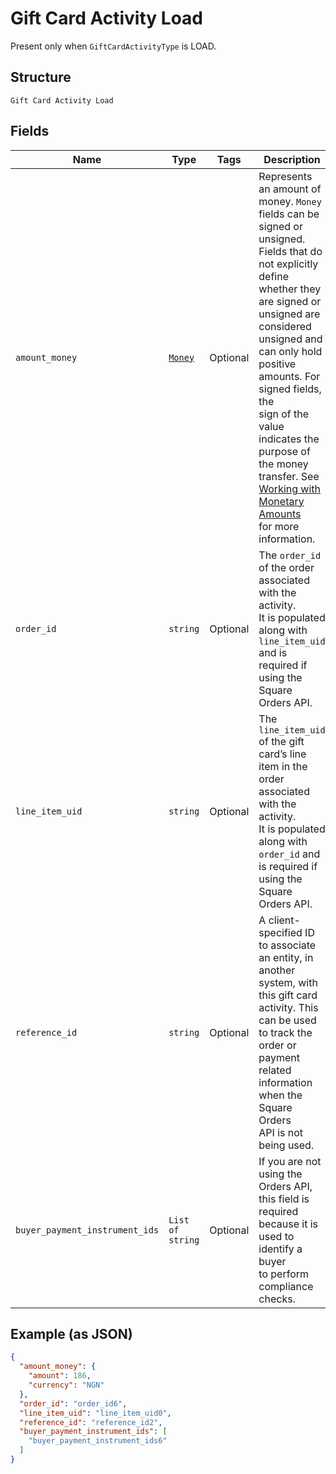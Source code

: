 
# Gift Card Activity Load

Present only when `GiftCardActivityType` is LOAD.

## Structure

`Gift Card Activity Load`

## Fields

| Name | Type | Tags | Description |
|  --- | --- | --- | --- |
| `amount_money` | [`Money`](../../doc/models/money.md) | Optional | Represents an amount of money. `Money` fields can be signed or unsigned.<br>Fields that do not explicitly define whether they are signed or unsigned are<br>considered unsigned and can only hold positive amounts. For signed fields, the<br>sign of the value indicates the purpose of the money transfer. See<br>[Working with Monetary Amounts](../../https://developer.squareup.com/docs/build-basics/working-with-monetary-amounts)<br>for more information. |
| `order_id` | `string` | Optional | The `order_id` of the order associated with the activity.<br>It is populated along with `line_item_uid` and is required if using the Square Orders API. |
| `line_item_uid` | `string` | Optional | The `line_item_uid` of the gift card’s line item in the order associated with the activity.<br>It is populated along with `order_id` and is required if using the Square Orders API. |
| `reference_id` | `string` | Optional | A client-specified ID to associate an entity, in another system, with this gift card<br>activity. This can be used to track the order or payment related information when the Square Orders<br>API is not being used. |
| `buyer_payment_instrument_ids` | `List of string` | Optional | If you are not using the Orders API, this field is required because it is used to identify a buyer<br>to perform compliance checks. |

## Example (as JSON)

```json
{
  "amount_money": {
    "amount": 186,
    "currency": "NGN"
  },
  "order_id": "order_id6",
  "line_item_uid": "line_item_uid0",
  "reference_id": "reference_id2",
  "buyer_payment_instrument_ids": [
    "buyer_payment_instrument_ids6"
  ]
}
```

